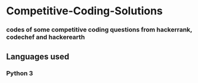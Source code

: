 # Competitive-Coding-Solutions
### codes of some competitive coding questions from hackerrank, codechef and hackerearth

## Languages used
### Python 3
